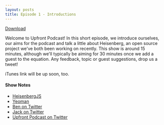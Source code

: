 ```yaml
---
layout: posts
title: Episode 1 - Introductions
---
```


<a href="http://cl.ly/2x3a1i0s3L2n" class="download-button">Download</a>

Welcome to Upfront Podcast! In this short episode, we introduce ourselves, our aims for the podcast and talk a little about Heisenberg, an open source project we've both been working on recently. This show is around 15 minutes, although we'll typically be aiming for 30 minutes once we add a guest to the equation. Any feedback, topic or guest suggestions, drop us a tweet!

iTunes link will be up soon, too.

#### Show Notes
- [HeisenbergJS](http://github.com/HeisenbergJS)
- [Yeoman](http://yeoman.io/)
- [Ben on Twitter](http://twitter.com/benhowdle)
- [Jack on Twitter](http://twitter.com/jack_franklin)
- [Upfront Podcast on Twitter](http://twitter.com/upfrontpodcast)

